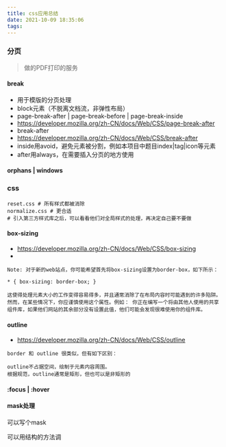 ```yaml
---
title: css应用总结
date: 2021-10-09 18:35:06
tags:
---
```

### 分页
> 做的PDF打印的服务

#### break
- 用于模版的分页处理
- block元素（不脱离文档流，非弹性布局）
- page-break-after | page-break-before | page-break-inside
- https://developer.mozilla.org/zh-CN/docs/Web/CSS/page-break-after
- break-after
- https://developer.mozilla.org/zh-CN/docs/Web/CSS/break-after
- inside用avoid，避免元素被分割，例如本项目中题目index|tag|icon等元素
- after用always，在需要插入分页的地方使用

#### orphans | windows

### css
```
reset.css # 所有样式都被消除
normalize.css # 更合适
# 引入第三方样式库之后，可以看看他们对全局样式的处理，再决定自己要不要做
```
#### box-sizing
- https://developer.mozilla.org/zh-CN/docs/Web/CSS/box-sizing
- 
```
Note: 对于新的web站点，你可能希望首先将box-sizing设置为border-box，如下所示：

* { box-sizing: border-box; }

这使得处理元素大小的工作变得容易得多，并且通常消除了在布局内容时可能遇到的许多陷阱。然而，在某些情况下，你应谨慎使用这个属性。例如： 你正在编写一个将由其他人使用的共享组件库，如果他们网站的其余部分没有设置此值，他们可能会发现很难使用你的组件库。
```

#### outline
- https://developer.mozilla.org/zh-CN/docs/Web/CSS/outline
```
border 和 outline 很类似，但有如下区别：

outline不占据空间，绘制于元素内容周围。
根据规范，outline通常是矩形，但也可以是非矩形的

```

#### :focus | :hover

#### mask处理
可以写个mask
<div class="xxx-xxx-mask"></div>
<div class="xxx-xxx"></div>
可以用结构的方法调